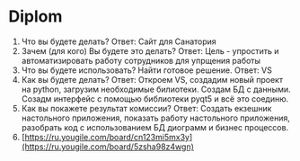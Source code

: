 # Diplom
1) Что вы будете делать? Ответ: Сайт для Санатория
2) Зачем (для кого) Вы будете это делать? Ответ: Цель - упростить и автоматизировать работу сотрудников для упрщения работы
3) Что вы будете использовать? Найти готовое решение. Ответ: VS 
4) Как вы будете делать? Ответ: Откроем VS, создадим новый проект на python, загрузим необходимые билиотеки. Создам БД с данными. Созадм интерфейс с помощью библиотеки pyqt5 и всё это соединю.
5) Как вы покажете результат комиссии? Ответ: Создать екзешник настольного приложения, показать работу настольного приложения, разобрать код с использованием БД диограмм и бизнес процессов.
6) [https://ru.yougile.com/board/cn123mi5mx3y](https://ru.yougile.com/board/5zsha98z4wgn)
